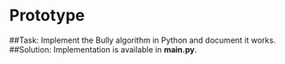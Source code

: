 # Prototype

##Task:
Implement the Bully algorithm in Python and document it works.
##Solution:
Implementation is available in **main.py**.